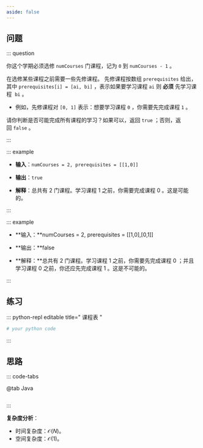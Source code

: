 ```yaml
---
aside: false
---
```


## **问题**

::: question 

你这个学期必须选修 `numCourses` 门课程，记为 `0` 到 `numCourses - 1` 。

在选修某些课程之前需要一些先修课程。 先修课程按数组 `prerequisites` 给出，其中 `prerequisites[i] = [ai, bi]` ，表示如果要学习课程 `ai` 则 **必须** 先学习课程  `bi` 。

- 例如，先修课程对 `[0, 1]` 表示：想要学习课程 `0` ，你需要先完成课程 `1` 。

请你判断是否可能完成所有课程的学习？如果可以，返回 `true` ；否则，返回 `false` 。

:::

::: example 

- **输入**：`numCourses = 2, prerequisites = [[1,0]]`

- **输出**：`true`

- **解释**：总共有 2 门课程。学习课程 1 之前，你需要完成课程 0 。这是可能的。

:::

::: example 

- **输入：**numCourses = 2, prerequisites = [[1,0],[0,1]]

- **输出：**false

- **解释：**总共有 2 门课程。学习课程 1 之前，你需要先完成​课程 0 ；并且学习课程 0 之前，你还应先完成课程 1 。这是不可能的。

:::

## **练习**

::: python-repl editable title=" 课程表 "

```python
# your python code
```

:::

## **思路**

::: code-tabs

@tab Java

```java


```

:::

**复杂度分析**：

- 时间复杂度：$\mathcal{O}(N)$。
- 空间复杂度：$\mathcal{O}(1)$。